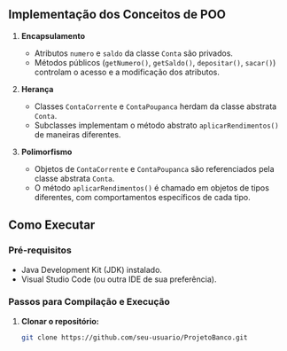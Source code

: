
## Implementação dos Conceitos de POO

1. **Encapsulamento**
   - Atributos `numero` e `saldo` da classe `Conta` são privados.
   - Métodos públicos (`getNumero()`, `getSaldo()`, `depositar()`, `sacar()`) controlam o acesso e a modificação dos atributos.

2. **Herança**
   - Classes `ContaCorrente` e `ContaPoupanca` herdam da classe abstrata `Conta`.
   - Subclasses implementam o método abstrato `aplicarRendimentos()` de maneiras diferentes.

3. **Polimorfismo**
   - Objetos de `ContaCorrente` e `ContaPoupanca` são referenciados pela classe abstrata `Conta`.
   - O método `aplicarRendimentos()` é chamado em objetos de tipos diferentes, com comportamentos específicos de cada tipo.

## Como Executar

### Pré-requisitos

- Java Development Kit (JDK) instalado.
- Visual Studio Code (ou outra IDE de sua preferência).

### Passos para Compilação e Execução

1. **Clonar o repositório:**
   ```bash
   git clone https://github.com/seu-usuario/ProjetoBanco.git
